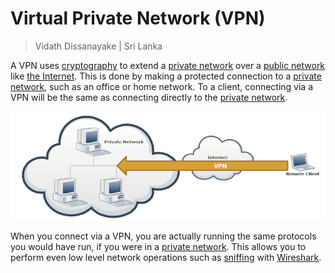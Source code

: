 # Virtual Private Network (VPN)

> Vidath Dissanayake | Sri Lanka

A VPN uses [cryptography](../../cryptography.md) to extend a [private network](../../../network/types%20of%20networks/private%20network.md) over a [public network](../../../network/types%20of%20networks/public%20network.md) like [the Internet](../../../network/the%20Internet/the%20Internet.md). This is done by making a protected connection to a [private network](../../../network/types%20of%20networks/private%20network.md), such as an office or home network. To a client, connecting via a VPN will be the same as connecting directly to the [private network](../../../network/types%20of%20networks/private%20network.md).

![VPN](assets/images/VPN.png)

When you connect via a VPN, you are actually running the same protocols you would have run, if you were in a [private network](../../../network/types%20of%20networks/private%20network.md). This allows you to perform even low level network operations such as [sniffing](../../../hacking/attacks%20and%20vulnerabilities/network/sniffing/sniffing.md) with [Wireshark](../../../tools/hacking/network/wireshark/Wireshark.md).